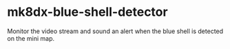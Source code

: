# mk8dx-blue-shell-detector
Monitor the video stream and sound an alert when the blue shell is detected on the mini map.
